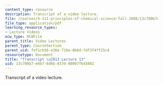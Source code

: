```yaml
---
content_type: resource
description: Transcript of a video lecture.
file: /courses/5-111-principles-of-chemical-science-fall-2008/13c700b7e6b76d6b837d08007f645802_5-111F08-L13.pdf
file_type: application/pdf
learning_resource_types:
- Lecture Videos
ocw_type: OCWFile
parent_title: Video Lectures
parent_type: CourseSection
parent_uid: fef1cb56-e36e-710a-8b64-fdf3f4ff25c4
resourcetype: Document
title: "Transcript \u2013 Lecture 13"
uid: 13c700b7-e6b7-6d6b-837d-08007f645802
---
```

Transcript of a video lecture.

